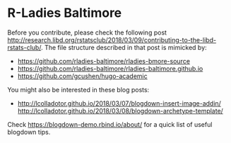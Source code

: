 R-Ladies Baltimore
==================

Before you contribute, please check the following post http://research.libd.org/rstatsclub/2018/03/09/contributing-to-the-libd-rstats-club/. The file structure described in that post is mimicked by:

* https://github.com/rladies-baltimore/rladies-bmore-source
* https://github.com/rladies-baltimore/rladies-baltimore.github.io
* https://github.com/gcushen/hugo-academic

You might also be interested in these blog posts:

* http://lcolladotor.github.io/2018/03/07/blogdown-insert-image-addin/
http://lcolladotor.github.io/2018/03/08/blogdown-archetype-template/

Check https://blogdown-demo.rbind.io/about/ for a quick list of useful blogdown tips.
